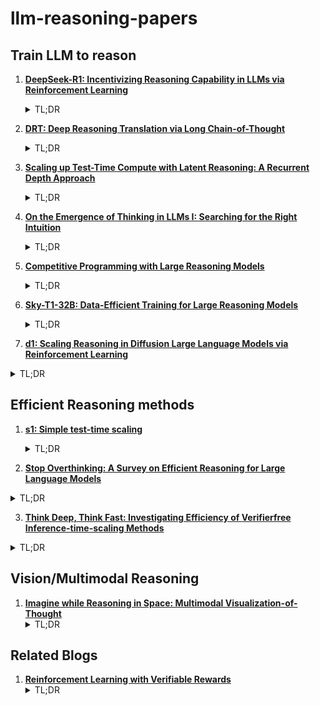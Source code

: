# llm-reasoning-papers

## Train LLM to reason 
1. **[DeepSeek-R1: Incentivizing Reasoning Capability in LLMs via
Reinforcement Learning](https://arxiv.org/pdf/2501.12948)**
   <details>
     <summary>TL;DR</summary>
     Making LLM reason through pure RL (open-source) 
   </details>

2. **[DRT: Deep Reasoning Translation via Long Chain-of-Thought](https://arxiv.org/pdf/2412.17498)**
   <details>
     <summary>TL;DR</summary>
     Agentic + CoT for Machine Translation
   </details>
3. **[Scaling up Test-Time Compute with Latent Reasoning:
A Recurrent Depth Approach](https://arxiv.org/pdf/2502.05171)**
   <details>
     <summary>TL;DR</summary>
     Recurrent reasoning in latent space as compared to using tokens.
   </details>
4. **[On the Emergence of Thinking in LLMs I:
Searching for the Right Intuition](https://arxiv.org/pdf/2502.06773)**
   <details>
     <summary>TL;DR</summary>
     Propose RLSP (Reinforcement Learning via Self-Play) as a framework to understand and build large reasoning models.
   </details>
4. **[Competitive Programming with Large Reasoning Models
](https://arxiv.org/abs/2502.06807)**
   <details>
     <summary>TL;DR</summary>
    Demonstrates that competitive coding scaling test time computing leads to better performance than hand-crafted features used to choose a particular solution.
   </details>

5. **[Sky-T1-32B: Data-Efficient Training for Large Reasoning Models](https://github.com/NovaSky-AI/SkyThought)**
   <details>
     <summary>TL;DR</summary>
     Shows that Long Chain-of-Thought (Long CoT) reasoning can be efficiently learned through supervised fine-tuning (SFT) and LoRA with just 17k samples, significantly improving performance on math and coding benchmarks.
   </details>

6. **[d1: Scaling Reasoning in Diffusion Large Language Models via Reinforcement Learning](https://arxiv.org/abs/2504.12216)**
<details>
  <summary>TL;DR</summary>
  Proposes d1, a two-stage post-training framework (SFT + novel diffu-GRPO algorithm) that adapts pre-trained masked diffusion LLMs (dLLMs) for reasoning tasks. Their approach shows significant improvements over baseline models on math and logical reasoning benchmarks, demonstrating that non-autoregressive models can also benefit from reinforcement learning techniques that were previously limited to autoregressive models.
</details>

## Efficient Reasoning methods 
1. **[s1: Simple test-time scaling](https://arxiv.org/pdf/2501.19393v2)**
   <details>
     <summary>TL;DR</summary>
     Post-training using SFT on 1000 samples leads to a reasoning model similar to o1 
   </details>

2. **[Stop Overthinking: A Survey on Efficient Reasoning for Large Language Models](https://arxiv.org/pdf/2503.16419?)**
<details>
  <summary>TL;DR</summary>
  First systematic survey categorizing efficient reasoning in LLMs into model-based, reasoning output-based, and input prompts-based approaches, addressing the "overthinking phenomenon" in reasoning models.
</details>

3. **[Think Deep, Think Fast: Investigating Efficiency of Verifierfree Inference-time-scaling Methods](https://arxiv.org/abs/2504.14047)**
<details>
  <summary>TL;DR</summary>
  Comprehensive analysis of verifier-free inference-time scaling methods across reasoning and non-reasoning models, showing that majority voting consistently outperforms more complex methods and that non-reasoning models (even with high inference budgets) still underperform reasoning-specialized models.
</details>

## Vision/Multimodal Reasoning 
1. **[Imagine while Reasoning in Space:
Multimodal Visualization-of-Thought](https://arxiv.org/pdf/2501.07542)**
   <details>
     <summary>TL;DR</summary>
    Proposes Multimodal Visualization-of-Thought (MVoT) having an intermediate thinking stack composed of vision and language.   
   </details>
## Related Blogs
1. **[Reinforcement Learning with Verifiable Rewards](https://vinija.ai/concepts/RFT)**
   <details>
     <summary>TL;DR</summary>
     Introduction to RLVR 
   </details>


